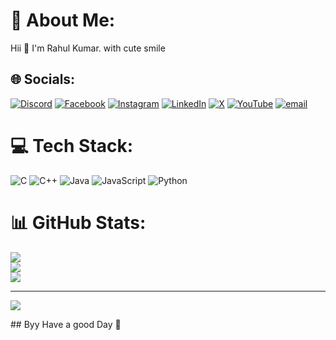 # 💫 About Me:
Hii 👋 I'm Rahul Kumar. with cute smile


## 🌐 Socials:
[![Discord](https://img.shields.io/badge/Discord-%237289DA.svg?logo=discord&logoColor=white)](https://discord.gg/https://discord.gg/3HZ4BYGH) [![Facebook](https://img.shields.io/badge/Facebook-%231877F2.svg?logo=Facebook&logoColor=white)](https://facebook.com/akhand.jyoti.50) [![Instagram](https://img.shields.io/badge/Instagram-%23E4405F.svg?logo=Instagram&logoColor=white)](https://instagram.com/akhandjyotiraj) [![LinkedIn](https://img.shields.io/badge/LinkedIn-%230077B5.svg?logo=linkedin&logoColor=white)](https://linkedin.com/in/in/akhand-jyoti-raj-rahul-kr-514a5a2b3) [![X](https://img.shields.io/badge/X-black.svg?logo=X&logoColor=white)](https://x.com/https://x.com/akhandjyotiraj?t=NlgwM5HEh892w3kEk38rcA&s=09) [![YouTube](https://img.shields.io/badge/YouTube-%23FF0000.svg?logo=YouTube&logoColor=white)](https://youtube.com/@Akhandamarkhanda) [![email](https://img.shields.io/badge/Email-D14836?logo=gmail&logoColor=white)](mailto:rahulkumar108642@gmail.com) 

# 💻 Tech Stack:
![C](https://img.shields.io/badge/c-%2300599C.svg?style=for-the-badge&logo=c&logoColor=white) ![C++](https://img.shields.io/badge/c++-%2300599C.svg?style=for-the-badge&logo=c%2B%2B&logoColor=white) ![Java](https://img.shields.io/badge/java-%23ED8B00.svg?style=for-the-badge&logo=openjdk&logoColor=white) ![JavaScript](https://img.shields.io/badge/javascript-%23323330.svg?style=for-the-badge&logo=javascript&logoColor=%23F7DF1E) ![Python](https://img.shields.io/badge/python-3670A0?style=for-the-badge&logo=python&logoColor=ffdd54)
# 📊 GitHub Stats:
![](https://github-readme-stats.vercel.app/api?username=AkhandJyotiRAj&theme=dark&hide_border=false&include_all_commits=false&count_private=false)<br/>
![](https://github-readme-streak-stats.herokuapp.com/?user=AkhandJyotiRAj&theme=dark&hide_border=false)<br/>
![](https://github-readme-stats.vercel.app/api/top-langs/?username=AkhandJyotiRAj&theme=dark&hide_border=false&include_all_commits=false&count_private=false&layout=compact)

---
[![](https://visitcount.itsvg.in/api?id=AkhandJyotiRAj&icon=0&color=0)](https://visitcount.itsvg.in)

<!-- Proudly created with GPRM ( https://gprm.itsvg.in ) -->## Byy Have a good Day 👋

<!--
**AkhandJyotiRaj/AkhandJyotiRaj** is a ✨ _special_ ✨ repository because its `README.md` (this file) appears on your GitHub profile.

Here are some ideas to get you started:

- 🔭 I’m currently working on ...
- 🌱 I’m currently learning ...
- 👯 I’m looking to collaborate on ...
- 🤔 I’m looking for help with ...
- 💬 Ask me about ...
- 📫 How to reach me: ...
- 😄 Pronouns: ...
- ⚡ Fun fact: ...
-->
